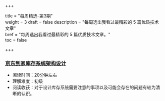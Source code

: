 +++

title = "每周精选-第3期"  
weight = 3
draft = false
description = "每周选出我看过最精彩的 5 篇优质技术文章"  
bref = "每周选出我看过最精彩的 5 篇优质技术文章。"  
toc = false

+++

### <font color=#3998e2>[京东到家库存系统架构设计](http://www.linkedkeeper.com/detail/blog.action?bid=1108&hmsr=toutiao.io&utm_medium=toutiao.io&utm_source=toutiao.io)</font>
- 阅读时间：20分钟左右
- 理解难度：初级
- 阅读收获：对于设计库存系统需要注意的事项以及可能会存在的问题有较为清晰的认识。
